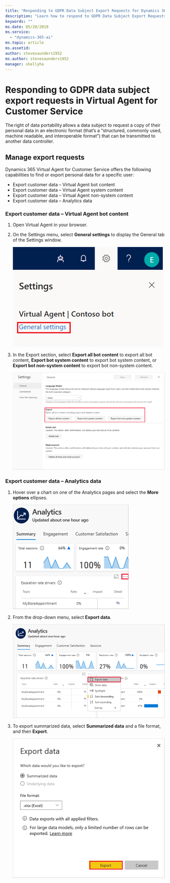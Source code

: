 ```yaml
---
title: "Responding to GDPR Data Subject Export Requests for Dynamics 365 Virtual Agent for Customer Service"
description: "Learn how to respond​ to GDPR Data Subject Export Requests for Dynamics 365 Virtual Agent for Customer Service."
keywords: ""
ms.date: 05/20/2019
ms.service:
  - "dynamics-365-ai"
ms.topic: article
ms.assetid: 
author: stevesaunders1952
ms.author: stevesaunders1952
manager: shellyha
---
```


# Responding to GDPR data subject export requests in Virtual Agent for Customer Service

The right of data portability allows a data subject to request a copy of their personal data in an electronic format (that’s a “structured, commonly used, machine readable, and interoperable format”) that can be transmitted to another data controller.

## Manage export requests

Dynamics 365 Virtual Agent for Customer Service offers the following capabilities to find or export personal data for a specific user:

* Export customer data – Virtual Agent bot content
* Export customer data – Virtual Agent system content
* Export customer data – Virtual Agent non-system content
* Export customer data – Analytics data

### Export customer data – Virtual Agent bot content

1. Open Virtual Agent in your browser.
2. On the Settings menu, select **General settings** to display the General tab of the Settings window.

   ![General settings](media/general-settings.png)

3. In the Export section, select **Export all bot content** to export all bot content, **Export bot system content** to export bot system content, or **Export bot non-system content** to export bot non-system content.

   ![Export bot content](media/export-bot-content.png)

### Export customer data – Analytics data

1. Hover over a chart on one of the Analytics pages and select the **More options** ellipses.

   ![More options](media/more-options.png)

2. From the drop-down menu, select **Export data**.

    ![Export data](media/export-data.png)

3. To export summarized data, select **Summarized data** and a file format, and then **Export**.

   ![Export details](media/export-details.png)
